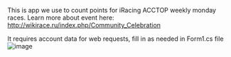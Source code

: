 This is app we use to count points for iRacing ACCTOP weekly monday races.
Learn more about event here: http://wikirace.ru/index.php/Community_Celebration

It requires account data for web requests, fill in as needed in Form1.cs file
![image](https://github.com/user-attachments/assets/c305afe3-1626-4c7a-b3d7-506815d18c2f)
